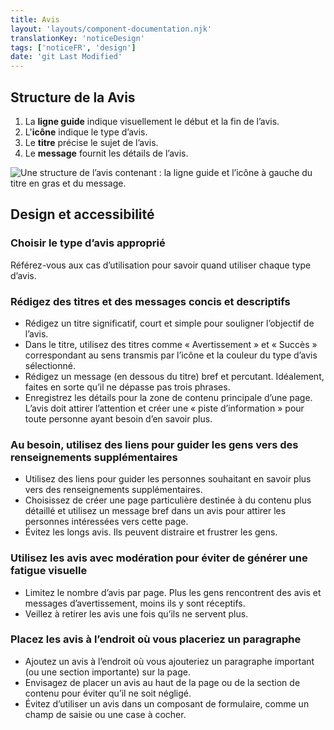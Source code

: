```yaml
---
title: Avis
layout: 'layouts/component-documentation.njk'
translationKey: 'noticeDesign'
tags: ['noticeFR', 'design']
date: 'git Last Modified'
---
```


## Structure de la Avis

<ol class="anatomy-list">
  <li>La <strong>ligne guide</strong> indique visuellement le début et la fin de l’avis.</li>
  <li>L'<strong>icône</strong> indique le type d’avis.</li>
  <li>Le <strong>titre</strong> précise le sujet de l’avis.</li>
  <li>Le <strong>message</strong> fournit les détails de l’avis.</li>
</ol>

<img class="b-sm b-default p-300" src="/images/fr/components/anatomy/gcds-notice-anatomy.svg" alt="Une structure de l’avis contenant : la ligne guide et l’icône à gauche du titre en gras et du message." />

## Design et accessibilité

### Choisir le type d’avis approprié

Référez-vous aux cas d’utilisation pour savoir quand utiliser chaque type d’avis.

### Rédigez des titres et des messages concis et descriptifs

- Rédigez un titre significatif, court et simple pour souligner l’objectif de l’avis.
- Dans le titre, utilisez des titres comme «&nbsp;Avertissement&nbsp;» et «&nbsp;Succès&nbsp;» correspondant au sens transmis par l’icône et la couleur du type d’avis sélectionné.
- Rédigez un message (en dessous du titre) bref et percutant. Idéalement, faites en sorte qu’il ne dépasse pas trois phrases.
- Enregistrez les détails pour la zone de contenu principale d’une page. L’avis doit attirer l’attention et créer une «&nbsp;piste d’information&nbsp;» pour toute personne ayant besoin d’en savoir plus.

### Au besoin, utilisez des liens pour guider les gens vers des renseignements supplémentaires

- Utilisez des liens pour guider les personnes souhaitant en savoir plus vers des renseignements supplémentaires.
- Choisissez de créer une page particulière destinée à du contenu plus détaillé et utilisez un message bref dans un avis pour attirer les personnes intéressées vers cette page.
- Évitez les longs avis. Ils peuvent distraire et frustrer les gens.

### Utilisez les avis avec modération pour éviter de générer une fatigue visuelle

- Limitez le nombre d’avis par page. Plus les gens rencontrent des avis et messages d’avertissement, moins ils y sont réceptifs.
- Veillez à retirer les avis une fois qu’ils ne servent plus.

### Placez les avis à l’endroit où vous placeriez un paragraphe

- Ajoutez un avis à l’endroit où vous ajouteriez un paragraphe important (ou une section importante) sur la page.
- Envisagez de placer un avis au haut de la page ou de la section de contenu pour éviter qu’il ne soit négligé.
- Évitez d’utiliser un avis dans un composant de formulaire, comme un champ de saisie ou une case à cocher.
